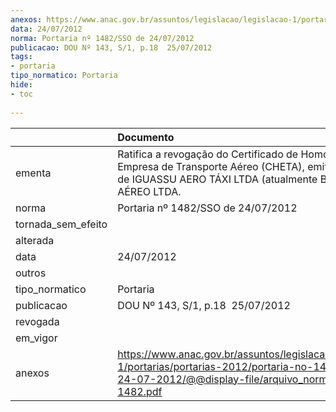 ```yaml
---
anexos: https://www.anac.gov.br/assuntos/legislacao/legislacao-1/portarias/portarias-2012/portaria-no-1482-sso-de-24-07-2012/@@display-file/arquivo_norma/PA2012-1482.pdf
data: 24/07/2012
norma: Portaria nº 1482/SSO de 24/07/2012
publicacao: DOU Nº 143, S/1, p.18  25/07/2012
tags:
- portaria
tipo_normatico: Portaria
hide: 
- toc 
 
---
```


|                    | Documento                                                                                                                                                              |
|:-------------------|:-----------------------------------------------------------------------------------------------------------------------------------------------------------------------|
| ementa             | Ratifica a revogação do Certificado de Homologação de Empresa de Transporte Aéreo (CHETA), emitido em favor de IGUASSU AERO TÁXI LTDA (atualmente BAP TÁXI AÉREO LTDA. |
| norma              | Portaria nº 1482/SSO de 24/07/2012                                                                                                                                     |
| tornada_sem_efeito |                                                                                                                                                                        |
| alterada           |                                                                                                                                                                        |
| data               | 24/07/2012                                                                                                                                                             |
| outros             |                                                                                                                                                                        |
| tipo_normatico     | Portaria                                                                                                                                                               |
| publicacao         | DOU Nº 143, S/1, p.18  25/07/2012                                                                                                                                      |
| revogada           |                                                                                                                                                                        |
| em_vigor           |                                                                                                                                                                        |
| anexos             | https://www.anac.gov.br/assuntos/legislacao/legislacao-1/portarias/portarias-2012/portaria-no-1482-sso-de-24-07-2012/@@display-file/arquivo_norma/PA2012-1482.pdf      |